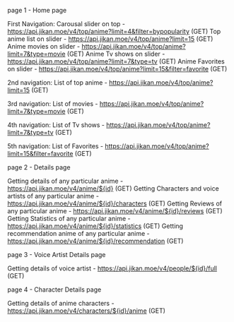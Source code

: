 page 1 - Home page

First Navigation:
Carousal slider on top - https://api.jikan.moe/v4/top/anime?limit=4&filter=bypopularity (GET)
Top anime list on slider - https://api.jikan.moe/v4/top/anime?limit=15 (GET)
Anime movies on slider -  https://api.jikan.moe/v4/top/anime?limit=7&type=movie (GET)
Anime Tv shows on slider - https://api.jikan.moe/v4/top/anime?limit=7&type=tv (GET)
Anime Favorites on slider - https://api.jikan.moe/v4/top/anime?limit=15&filter=favorite (GET)

2nd navigation:
List of top anime - https://api.jikan.moe/v4/top/anime?limit=15 (GET)

3rd navigation:
List of movies - https://api.jikan.moe/v4/top/anime?limit=7&type=movie (GET)

4th navigation:
List of Tv shows - https://api.jikan.moe/v4/top/anime?limit=7&type=tv (GET)

5th navigation:
List of Favorites - https://api.jikan.moe/v4/top/anime?limit=15&filter=favorite (GET)

page 2 - Details page

Getting details of any particular anime - https://api.jikan.moe/v4/anime/${id} (GET)
Getting Characters and voice artists of any particular anime - https://api.jikan.moe/v4/anime/${id}/characters (GET)
Getting Reviews of any particular anime - https://api.jikan.moe/v4/anime/${id}/reviews (GET) 
Getting Statistics of any particular anime - https://api.jikan.moe/v4/anime/${id}/statistics (GET)
Getting recommendation anime of any particular anime -  https://api.jikan.moe/v4/anime/${id}/recommendation (GET)

page 3 - Voice Artist Details page 

Getting details of voice artist - https://api.jikan.moe/v4/people/${id}/full (GET)

page 4 - Character Details page

Getting details of anime characters - https://api.jikan.moe/v4/characters/${id}/anime (GET)




